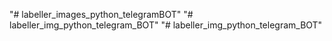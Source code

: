 "# labeller_images_python_telegramBOT" 
"# labeller_img_python_telegram_BOT" 
"# labeller_img_python_telegram_BOT" 
